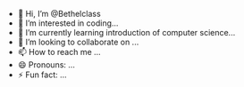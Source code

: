 - 👋 Hi, I’m @Bethelclass
- 👀 I’m interested in coding...
- 🌱 I’m currently learning introduction of computer science...
- 💞️ I’m looking to collaborate on ...
- 📫 How to reach me ...
- 😄 Pronouns: ...
- ⚡ Fun fact: ...

<!---
Bethelclass/Bethelclass is a ✨ special ✨ repository because its `README.md` (this file) appears on your GitHub profile.
You can click the Preview link to take a look at your changes.
--->
